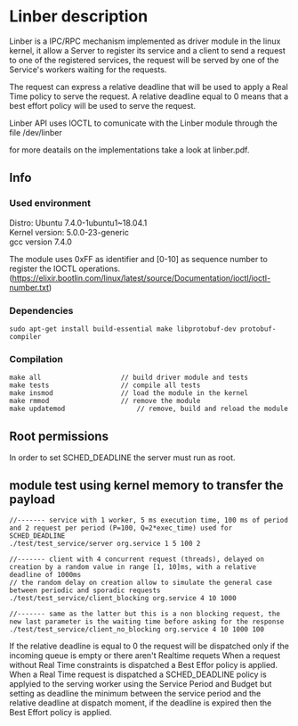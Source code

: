 # Linber description
Linber is a IPC/RPC mechanism implemented as driver module in the linux kernel, it allow a Server to register its service and a client to send a request to one of the registered services, the request will be served by one of the Service's workers waiting for the requests.

The request can express a relative deadline that will be used to apply a Real Time policy to serve the request.
A relative deadline equal to 0 means that a best effort policy will be used to serve the request.

Linber API uses IOCTL to comunicate with the Linber module through the file /dev/linber

for more deatails on the implementations take a look at linber.pdf.

## Info
### Used environment
Distro: Ubuntu 7.4.0-1ubuntu1~18.04.1	\
Kernel version: 5.0.0-23-generic		\
gcc version 7.4.0

The module uses 0xFF as identifier and [0-10] as sequence number to register the IOCTL operations. (https://elixir.bootlin.com/linux/latest/source/Documentation/ioctl/ioctl-number.txt)

### Dependencies
	sudo apt-get install build-essential make libprotobuf-dev protobuf-compiler

### Compilation
	make all					// build driver module and tests
	make tests					// compile all tests
	make insmod					// load the module in the kernel
	make rmmod					// remove the module
	make updatemod					// remove, build and reload the module

## Root permissions
In order to set SCHED_DEADLINE the server must run as root.

## module test using kernel memory to transfer the payload
	//------- service with 1 worker, 5 ms execution time, 100 ms of period and 2 request per period (P=100, Q=2*exec_time) used for SCHED_DEADLINE
	./test/test_service/server org.service 1 5 100 2

	//------- client with 4 concurrent request (threads), delayed on creation by a random value in range [1, 10]ms, with a relative deadline of 1000ms
	// the random delay on creation allow to simulate the general case between periodic and sporadic requests
	./test/test_service/client_blocking org.service 4 10 1000

	//------- same as the latter but this is a non blocking request, the new last parameter is the waiting time before asking for the response
	./test/test_service/client_no_blocking org.service 4 10 1000 100

If the relative deadline is equal to 0 the request will be dispatched only if the incoming queue is empty or there aren't Realtime requets
When a request without Real Time constraints is dispatched a Best Effor policy is applied.
When a Real Time request is dispatched a SCHED_DEADLINE policy is applyied to the serving worker using the Service Period and Budget but setting as deadline the minimum between the service period and the relative deadline at dispatch moment, if the deadline is expired then the Best Effort policy is applied.

